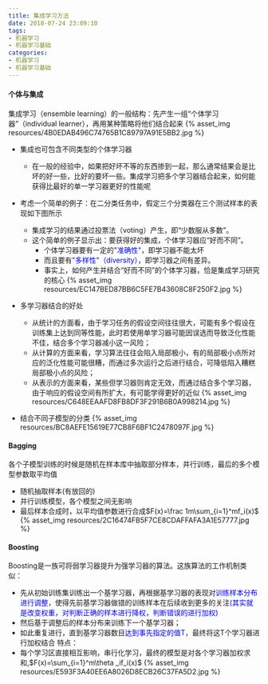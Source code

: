 ```yaml
---
title: 集成学习方法
date: 2018-07-24 23:09:10
tags: 
- 机器学习
- 机器学习基础
categories: 
- 机器学习
- 机器学习基础
---
```


#### 个体与集成
集成学习（ensemble learning）的一般结构：先产生一组“个体学习器”（individual learner），再用某种策略将他们结合起来
{% asset_img resources/4B0EDAB496C74765B1C89797A91E5BB2.jpg %}
- 集成也可包含不同类型的个体学习器
  - 在一般的经验中，如果把好坏不等的东西掺到一起，那么通常结果会是比坏的好一些，比好的要坏一些。集成学习把多个学习器结合起来，如何能获得比最好的单一学习器更好的性能呢

- 考虑一个简单的例子：在二分类任务中，假定三个分类器在三个测试样本的表现如下图所示
  - 集成学习的结果通过投票法（voting）产生，即“少数服从多数”。
  - 这个简单的例子显示出：要获得好的集成，个体学习器应“好而不同”。
    - 个体学习器要有一定的<font color='blue'>"准确性"</font>，即学习器不能太坏
    - 而且要有<font color='blue'>"多样性"（diversity）</font>，即学习器之间有差异。
    - 事实上，如何产生并结合“好而不同”的个体学习器，恰是集成学习研究的核心
  {% asset_img resources/EC147BED87BB6C5FE7B43608C8F250F2.jpg %}

- 多学习器结合的好处
  - 从统计的方面看，由于学习任务的假设空间往往很大，可能有多个假设在训练集上达到同等性能，此时若使用单学习器可能因误选而导致泛化性能不佳，结合多个学习器减小这一风险；
  - 从计算的方面来看，学习算法往往会陷入局部极小，有的局部极小点所对应的泛化性能可能很糟，而通过多次运行之后进行结合，可降低陷入糟糕局部极小点的风险；
  - 从表示的方面来看，某些但学习器则肯定无效，而通过结合多个学习器，由于响应的假设空间有所扩大，有可能学得更好的近似
  {% asset_img resources/C648EEAAFD8FB8DF3F291B6B0A998214.jpg %}

- 结合不同子模型的分类
{% asset_img resources/BC8AEFE15619E77CB8F6BF1C2478097F.jpg %}

#### Bagging
各个子模型训练的时候是随机在样本库中抽取部分样本，并行训练，最后的多个模型参数取平均值
- 随机抽取样本(有放回的)
- 并行训练模型，各个模型之间无影响
- 最后样本合成时，以平均值参数进行合成$F(x)=\frac 1m\sum_{i=1}^mf_i(x)$
  {% asset_img resources/2C16474FB5F7CE8CDAFFAFA3A1E57777.jpg %}

#### Boosting
Boosting是一族可将弱学习器提升为强学习器的算法。这族算法的工作机制类似：
- 先从初始训练集训练出一个基学习器，再根据基学习器的表现对<font color='blue'>训练样本分布进行调整</font>，使得先前基学习器做错的训练样本在后续收到更多的关注<font color='blue'>(其实就是改变权重，对判断正确的样本进行降权，判断错误的进行加权)</font>
- 然后基于调整后的样本分布来训练下一个基学习器；
- 如此重复进行，直到基学习器数目<font color='blue'>达到事先指定的值T</font>，最终将这T个学习器进行加权结合
特点：
- 每个学习区直接相互影响，串行化学习，最终的模型是对各个学习器加权求和,$F(x)=\sum_{i=1}^m\theta _if_i(x)$
{% asset_img resources/E593F3A40EE6A8026D8ECB26C37FA5D2.jpg %}